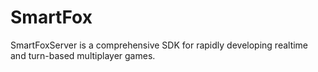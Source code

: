 # SmartFox
SmartFoxServer is a comprehensive SDK for rapidly developing realtime and turn-based multiplayer games.

